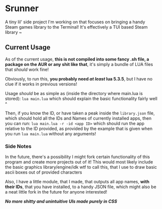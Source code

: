 # Srunner
A tiny lil' side project I'm working on that focuses on bringing a handy Steam games library to the Terminal!
It's effectively a TUI based Steam library ~

## Current Usage
As of the current usage, **this is not compiled into some fancy .sh file, a package on the AUR or any shit like that**, it's simply a bundle of LUA files that *should* work fine!

Obviously, to run this, **you probably need *at least* lua 5.3.5**, but I have no clue if it works in previous versions!

Usage *should* be as simple as (inside the directory where main.lua is stored):
`lua main.lua`
which should explain the basic functionality fairly well ^

Then, if you know the ID, or have taken a peak inside the `library.json` file, which should hold all the IDs and Names of currently installed apps, then you can run:
`lua main.lua -r -id <app ID>`
which should run the app relative to the ID provided, as provided by the example that is given when you run `lua main.lua` without any arguments!

### Side Notes
In the future, there's a possibility I might fork certain functionality of this program and create more projects out of it!
This would most likely include the basic graphics library/engine/idk wtf to call this, that I use to draw basic ascii boxes out of provided characters

Also, I have a little module, that I made, that outputs all app names, **with their IDs**, that you have installed, to a handy JSON file, which might also be a neat little fork in the future for anyone interested!

***No more shitty and unintuitive UIs made purely in CSS***
